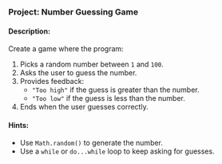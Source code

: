 ### **Project: Number Guessing Game**

#### **Description**:
Create a game where the program:
1. Picks a random number between `1` and `100`.
2. Asks the user to guess the number.
3. Provides feedback:
   - `"Too high"` if the guess is greater than the number.
   - `"Too low"` if the guess is less than the number.
4. Ends when the user guesses correctly.

#### **Hints**:
- Use `Math.random()` to generate the number.
- Use a `while` or `do...while` loop to keep asking for guesses.
